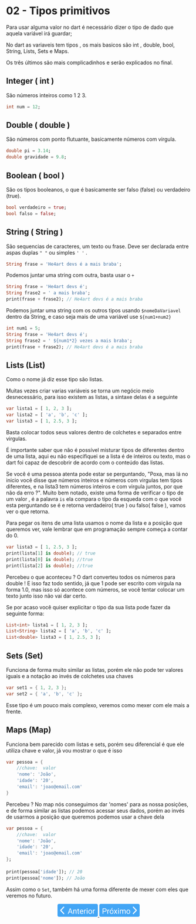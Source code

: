 # 02 - Tipos primitivos

Para usar alguma valor no dart é necessário dizer o tipo de dado que aquela variável irá guardar;

No dart as variaveis tem tipos , os mais basicos são int , double, bool, String, Lists, Sets e Maps.

Os três últimos são mais complicadinhos e serão explicados no final.

## Integer ( int )

São números inteiros como 1 2 3.

```dart
int num = 12;
```

## Double ( double )

São números com ponto flutuante, basicamente números com virgula.

```dart
double pi = 3.14;
double gravidade = 9.8;
```

## Boolean ( bool )

São os tipos booleanos, o que é basicamente ser falso (false) ou verdadeiro (true).

```dart
bool verdadeiro = true;
bool falso = false;
```

## String ( String )

São sequencias de caracteres, um texto ou frase. Deve ser declarada entre aspas duplas `" "` ou simples `' '` .

```dart
String frase = 'He4art devs é a mais braba';
```

Podemos juntar uma string com outra, basta usar o `+`

```dart
String frase = 'He4art devs é';
String frase2 = ' a mais braba';
print(frase + frase2); // He4art devs é a mais braba
```

Podemos juntar uma string com os outros tipos usando `$nomeDaVariavel` dentro da String, e caso seja mais de uma variável use `${num1+num2}`

```dart
int num1 = 5;
String frase = 'He4art devs é';
String frase2 = ' ${num1*2} vezes a mais braba';
print(frase + frase2); // He4art devs é a mais braba
```

## Lists (List)

Como o nome já diz esse tipo são listas.

Muitas vezes criar varias variáveis se torna um negócio meio desnecessário, para isso existem as listas, a sintaxe delas é a seguinte

```dart
var lista1 = [ 1, 2, 3 ];
var lista2 = [ 'a', 'b', 'c' ];
var lista3 = [ 1, 2.5, 3 ];
```

Basta colocar todos seus valores dentro de colchetes e separados entre virgulas.

É importante saber que não é possível misturar tipos de diferentes dentro de uma lista, aqui eu não especifiquei se a lista é de inteiros ou texto, mas o dart foi capaz de descobrir de acordo com o conteúdo das listas.

Se você é uma pessoa atenta pode estar se perguntando, "Poxa, mas lá no inicio você disse que números inteiros e números com virgulas tem tipos diferentes, e na lista3 tem números inteiros e com virgula juntos, por que não da erro ?". Muito bem notado, existe uma forma de verificar o tipo de um valor , é a palavra `is` ela compara o tipo da esqueda com o que você esta perguntando se é e retorna verdadeiro( true ) ou falso( false ), vamos ver o que retorna.

Para pegar os itens de uma lista usamos o nome da lista e a posição que queremos ver, vale lembrar que em programação sempre começa a contar do 0.

```dart
var lista3 = [ 1, 2.5, 3 ];
print(lista[1] is double); // true
print(lista[0] is double); //true
print(lista[2] is double); //true
```

Percebeu o que aconteceu ? O dart converteu todos os números para double ! E isso faz todo sentido, já que 1 pode ser escrito com virgula na forma 1.0, mas isso só acontece com números, se você tentar colocar um texto junto isso não vai dar certo.

Se por acaso você quiser explicitar o tipo da sua lista pode fazer da seguinte forma:

```dart
List<int> lista1 = [ 1, 2, 3 ];
List<String> lista2 = [ 'a', 'b', 'c' ];
List<double> lista3 = [ 1, 2.5, 3 ];
```

## Sets (Set)

Funciona de forma muito similar as listas, porém ele não pode ter valores iguais e a notação ao invés de colchetes usa chaves

```dart
var set1 = { 1, 2, 3 };
var set2 = { 'a', 'b', 'c' };
```

Esse tipo é um pouco mais complexo, veremos como mexer com ele mais a frente.

## Maps (Map)

Funciona bem parecido com listas e sets, porém seu diferencial é que ele utiliza chave e valor, já vou mostrar o que é isso

```dart
var pessoa = {
	//chave:  valor
	'nome': 'João',
	'idade': '20',
	'email': 'joao@email.com'
}
```

Percebeu ? No map nós conseguimos dar 'nomes' para as nossa posições, e de forma similar as listas podemos acessar seus dados, porém ao invés de usarmos a posição que queremos podemos usar a chave dela

```dart
var pessoa = {
	//chave:  valor
	'nome': 'João',
	'idade': '20',
	'email': 'joao@email.com'
};

print(pessoa['idade']); // 20
print(pessoa['nome']); // João
```

Assim como o `Set`, também há uma forma diferente de mexer com eles que veremos no futuro.

<p align="center">
  <a href="01-Sintaxe.md">
    <img src="/4noobsAssets/anterior.svg" height=35>
  </a>
  <a href="03-VariaveisEConstantes">
    <img src="/4noobsAssets/proximo.svg" height=35>
  </a>
</p>